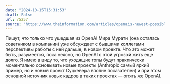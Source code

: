 ```yaml
---
date: "2024-10-15T15:31:53"
draft: False
url: /5257
source: "https://www.theinformation.com/articles/openais-newest-possible-threat-ex-cto-murati-googles-mini-chatgpt-moment"
---
```


Пишут, что только что ушедшая из OpenAI Мира Мурати (она осталась советником в компании) уже обсуждает с бывшими коллегами перспективы работы с ней дальше, в новом проекте. Что это может быть, разумеется, пока неясно, но OpenAI с этой угрозой жить еще долго. Я имею в виду то, что уходящие топы будут практически моментально основывать новые проекты (Anthropic самый яркий пример, но и новый проект Суцкевера вполне показателен) и при этом основной источник новых кадров в таких проектах — опять же OpenAI.
